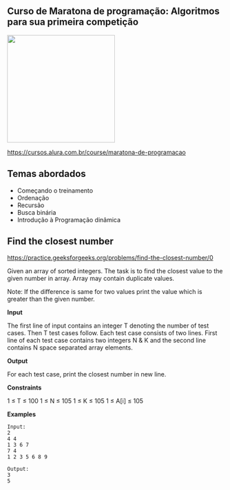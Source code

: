 Curso de Maratona de programação: Algoritmos para sua primeira competição
---------
<img src="https://www.alura.com.br/assets/api/cursos/maratona-de-programacao.svg" data-canonical-src="https://www.alura.com.br/assets/api/cursos/maratona-de-programacao.svg" width="250" height="250" />

https://cursos.alura.com.br/course/maratona-de-programacao

## Temas abordados
* Começando o treinamento
* Ordenação
* Recursão
* Busca binária
* Introdução à Programação dinâmica


## Find the closest number

https://practice.geeksforgeeks.org/problems/find-the-closest-number/0

Given an array of sorted integers. The task is to find the closest value to the given number in array. Array may contain duplicate values.

Note: If the difference is same for two values print the value which is greater than the given number.


**Input**

The first line of input contains an integer T denoting the number of test cases. Then T test cases follow. Each test case consists of two lines. First line of each test case contains two integers N & K and the second line contains N space separated array elements.


**Output**

For each test case, print the closest number in new line.


**Constraints**

1 ≤ T ≤ 100
1 ≤ N ≤ 105
1 ≤ K ≤ 105
1 ≤ A[i] ≤ 105


**Examples**

```
Input:
2
4 4
1 3 6 7
7 4
1 2 3 5 6 8 9

Output:
3
5
````
